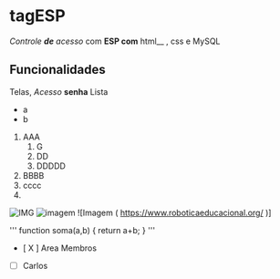 # tagESP
*Controle **de** acesso* com **ESP com** html__ , css e MySQL
## Funcionalidades
Telas, *Acesso* **senha**
Lista
* a
* b
1. AAA
   1. G
   2. DD
   3. DDDDD
3. BBBB
4. cccc
5. 

![IMG]( https://www.roboticaeducacional.org/ )
![imagem]( https://www.roboticaeducacional.org/ )
![Imagem ( https://www.roboticaeducacional.org/ )]

'''
function soma(a,b) {
return a+b;
}
'''

- [ X ] Area Membros
- [ ] Carlos
